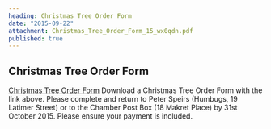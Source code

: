 ```yaml
---
heading: Christmas Tree Order Form
date: "2015-09-22"
attachment: Christmas_Tree_Order_Form_15_wx0qdn.pdf
published: true
---
```



## Christmas Tree Order Form
[Christmas Tree Order Form](Christmas_Tree_Order_Form_15_wx0qdn.pdf)
Download a Christmas Tree Order Form with the link above. Please complete and return to Peter Speirs (Humbugs, 19 Latimer Street) or to the Chamber Post Box (18 Makret Place) by 31st October 2015. Please ensure your payment is included.
